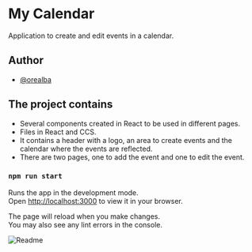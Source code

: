 # My Calendar

Application to create and edit events in a calendar.

## Author

- [@orealba](https://github.com/Orealba)

## The project contains

- Several components created in React to be used in different pages.
- Files in React and CCS.
- It contains a header with a logo, an area to create events and the calendar where the events are reflected.
- There are two pages, one to add the event and one to edit the event.

### `npm run start`

Runs the app in the development mode.\
Open [http://localhost:3000](http://localhost:3000) to view it in your browser.

The page will reload when you make changes.\
You may also see any lint errors in the console.

![Readme](Readme.png)
